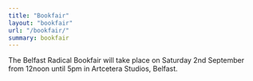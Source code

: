 ```yaml
---
title: "Bookfair"
layout: "bookfair"
url: "/bookfair/"
summary: bookfair
---
```


The Belfast Radical Bookfair will take place on Saturday 2nd September from 12noon until 5pm in Artcetera Studios, Belfast.